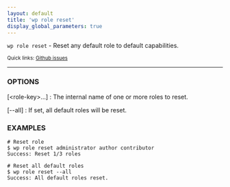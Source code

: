 ```yaml
---
layout: default
title: 'wp role reset'
display_global_parameters: true
---
```


`wp role reset` - Reset any default role to default capabilities.

<small>Quick links: <a href="https://github.com/wp-cli/wp-cli/issues?q=is%3Aopen+label%3Acommand%3Arole-reset+sort%3Aupdated-desc">Github issues</a></small>

<hr />

### OPTIONS

[&lt;role-key&gt;...]
: The internal name of one or more roles to reset.

[\--all]
: If set, all default roles will be reset.

### EXAMPLES

    # Reset role
    $ wp role reset administrator author contributor
    Success: Reset 1/3 roles

    # Reset all default roles
    $ wp role reset --all
    Success: All default roles reset.



